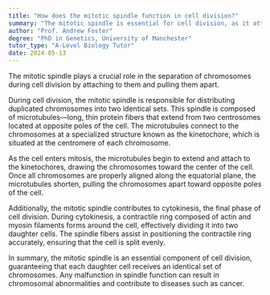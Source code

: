```yaml
---
title: "How does the mitotic spindle function in cell division?"
summary: "The mitotic spindle is essential for cell division, as it attaches to chromosomes and separates them, ensuring proper distribution into daughter cells."
author: "Prof. Andrew Foster"
degree: "PhD in Genetics, University of Manchester"
tutor_type: "A-Level Biology Tutor"
date: 2024-05-13
---
```


The mitotic spindle plays a crucial role in the separation of chromosomes during cell division by attaching to them and pulling them apart.

During cell division, the mitotic spindle is responsible for distributing duplicated chromosomes into two identical sets. This spindle is composed of microtubules—long, thin protein fibers that extend from two centrosomes located at opposite poles of the cell. The microtubules connect to the chromosomes at a specialized structure known as the kinetochore, which is situated at the centromere of each chromosome.

As the cell enters mitosis, the microtubules begin to extend and attach to the kinetochores, drawing the chromosomes toward the center of the cell. Once all chromosomes are properly aligned along the equatorial plane, the microtubules shorten, pulling the chromosomes apart toward opposite poles of the cell.

Additionally, the mitotic spindle contributes to cytokinesis, the final phase of cell division. During cytokinesis, a contractile ring composed of actin and myosin filaments forms around the cell, effectively dividing it into two daughter cells. The spindle fibers assist in positioning the contractile ring accurately, ensuring that the cell is split evenly.

In summary, the mitotic spindle is an essential component of cell division, guaranteeing that each daughter cell receives an identical set of chromosomes. Any malfunction in spindle function can result in chromosomal abnormalities and contribute to diseases such as cancer.
    